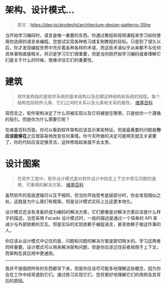 # 架构、设计模式...

> 原文：<https://dev.to/skydevht/architecture-design-patterns-35he>

当开始学习编码时，语言是唯一重要的东西。你通过教程和视频课程来学习如何使用你选择的语言来编程。您尝试实现各种练习或复制教程的目标。只是到了很久以后，你才发现编程世界中充斥着各种各样的术语，而这些术语似乎从来都不与任何具体事物直接相关。共识是学习它们很重要，但是当你刚开始学习编码或者理解它们是关于什么的时候，很难评估它们的重要性。

# 建筑

> 软件架构指的是软件系统的基本结构以及创建这种结构和系统的规程。每个结构包括软件元素、它们之间的关系以及元素和关系的属性。
> [维基百科](https://en.wikipedia.org/wiki/Software_architecture)

简而言之，软件架构决定了什么将被实现以及它将被放在哪里。只是给你一个遵循的指引。但是你为什么需要它呢？

在维基百科页面，你可以看到软件架构应该显示某些特征。但是最重要的问题是**你应该能够在**之后很容易地改变任何事情。你今天所做的决定可能明天就无关紧要了，你的代码应该足够灵活，这样修改起来就不会太贵。

# 设计图案

> 在软件工程中，软件设计模式是对软件设计中给定上下文中常见问题的通用、可重用的解决方案。
> [维基百科](https://en.wikipedia.org/wiki/Software_design_pattern)

虽然软件的高层逻辑可以互不相同，但当你开始思考底层部分时，你会发现相似之处。这就是为什么我们有框架。但是设计模式实际上比这更本地化。

设计模式还没有准备好成为编码的解决方案，它们更像是对解决方案应该是什么样子的描述。当您采用 Facade 设计模式时，一般的描述是通过一个简单的 API 来减少与外部依赖的交互。但是实际的实现依赖于编程语言，甚至依赖于做这件事的人。

你应该从设计模式中记住的是，问题和问题的解决方案是密切相关的。学习这两者同样重要。设计模式可以用来解决架构问题，但是你应该记住前者局限于上下文，而架构在其应用中更通用。

* * *

我并不提倡把所有的东西都背下来，但是你应该尽可能多地理解这些概念，因为你会在工作中经常遇到它们。通过练习实现它们，您将更好地理解它们的用例及其背后的原因。